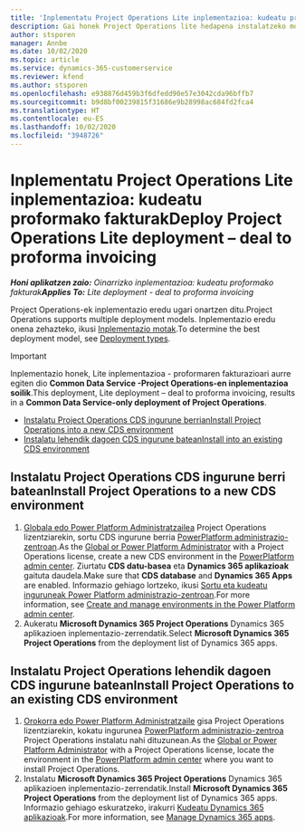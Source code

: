 ```yaml
---
title: 'Inplementatu Project Operations Lite inplementazioa: kudeatu proformako fakturak'
description: Gai honek Project Operations lite hedapena instalatzeko moduari buruzko informazioa eskaintzen du. Aurre egin fakturazio proformari.
author: stsporen
manager: Annbe
ms.date: 10/02/2020
ms.topic: article
ms.service: dynamics-365-customerservice
ms.reviewer: kfend
ms.author: stsporen
ms.openlocfilehash: e938876d459b3f6dfedd90e57e3042cda96bffb7
ms.sourcegitcommit: b9d8bf00239815f31686e9b28998ac684fd2fca4
ms.translationtype: HT
ms.contentlocale: eu-ES
ms.lasthandoff: 10/02/2020
ms.locfileid: "3948726"
---
```

# <a name="deploy-project-operations-lite-deployment--deal-to-proforma-invoicing"></a><span data-ttu-id="0a7ba-103">Inplementatu Project Operations Lite inplementazioa: kudeatu proformako fakturak</span><span class="sxs-lookup"><span data-stu-id="0a7ba-103">Deploy Project Operations Lite deployment – deal to proforma invoicing</span></span>

<span data-ttu-id="0a7ba-104">_**Honi aplikatzen zaio:** Oinarrizko inplementazioa: kudeatu proformako fakturak_</span><span class="sxs-lookup"><span data-stu-id="0a7ba-104">_**Applies To:** Lite deployment - deal to proforma invoicing_</span></span>

<span data-ttu-id="0a7ba-105">Project Operations-ek inplementazio eredu ugari onartzen ditu.</span><span class="sxs-lookup"><span data-stu-id="0a7ba-105">Project Operations supports multiple deployment models.</span></span> <span data-ttu-id="0a7ba-106">Inplementazio eredu onena zehazteko, ikusi [Inplementazio motak](determine-deployment-type.md).</span><span class="sxs-lookup"><span data-stu-id="0a7ba-106">To determine the best deployment model, see [Deployment types](determine-deployment-type.md).</span></span>


> [!IMPORTANT]
> <span data-ttu-id="0a7ba-107">Inplementazio honek, Lite inplementazioa - proformaren fakturazioari aurre egiten dio **Common Data Service -Project Operations-en inplementazioa soilik**.</span><span class="sxs-lookup"><span data-stu-id="0a7ba-107">This deployment, Lite deployment – deal to proforma invoicing, results in a **Common Data Service-only deployment of Project Operations**.</span></span>

- [<span data-ttu-id="0a7ba-108">Instalatu Project Operations CDS ingurune berrian</span><span class="sxs-lookup"><span data-stu-id="0a7ba-108">Install Project Operations into a new CDS environment</span></span>](#new)
- [<span data-ttu-id="0a7ba-109">Instalatu lehendik dagoen CDS ingurune batean</span><span class="sxs-lookup"><span data-stu-id="0a7ba-109">Install into an existing CDS environment</span></span>](#existing)



## <a name="install-project-operations-to-a-new-cds-environment"></a><a name="new"></a><span data-ttu-id="0a7ba-110">Instalatu Project Operations CDS ingurune berri batean</span><span class="sxs-lookup"><span data-stu-id="0a7ba-110">Install Project Operations to a new CDS environment</span></span>

1. <span data-ttu-id="0a7ba-111">[Globala edo Power Platform Administratzailea](https://docs.microsoft.com/power-platform/admin/global-service-administrators-can-administer-without-license) Project Operations lizentziarekin, sortu CDS ingurune berria [PowerPlatform administrazio-zentroan](https://admin.powerplatform.com).</span><span class="sxs-lookup"><span data-stu-id="0a7ba-111">As the [Global or Power Platform Administrator](https://docs.microsoft.com/power-platform/admin/global-service-administrators-can-administer-without-license) with a Project Operations license, create a new CDS environment in the [PowerPlatform admin center](https://admin.powerplatform.com).</span></span> <span data-ttu-id="0a7ba-112">Ziurtatu **CDS datu-basea** eta **Dynamics 365 aplikazioak** gaituta daudela.</span><span class="sxs-lookup"><span data-stu-id="0a7ba-112">Make sure that **CDS database** and **Dynamics 365 Apps** are enabled.</span></span> <span data-ttu-id="0a7ba-113">Informazio gehiago lortzeko, ikusi [Sortu eta kudeatu inguruneak Power Platform administrazio-zentroan](https://docs.microsoft.com/power-platform/admin/create-environment#create-an-environment-in-the-power-platform-admin-center).</span><span class="sxs-lookup"><span data-stu-id="0a7ba-113">For more information, see [Create and manage environments in the Power Platform admin center](https://docs.microsoft.com/power-platform/admin/create-environment#create-an-environment-in-the-power-platform-admin-center).</span></span>
2. <span data-ttu-id="0a7ba-114">Aukeratu **Microsoft Dynamics 365 Project Operations** Dynamics 365 aplikazioen inplementazio-zerrendatik.</span><span class="sxs-lookup"><span data-stu-id="0a7ba-114">Select **Microsoft Dynamics 365 Project Operations** from the deployment list of Dynamics 365 apps.</span></span>


## <a name="install-project-operations-to-an-existing-cds-environment"></a><a name="existing"></a><span data-ttu-id="0a7ba-115">Instalatu Project Operations lehendik dagoen CDS ingurune batean</span><span class="sxs-lookup"><span data-stu-id="0a7ba-115">Install Project Operations to an existing CDS environment</span></span>

1. <span data-ttu-id="0a7ba-116">[Orokorra edo Power Platform Administratzaile](https://docs.microsoft.com/power-platform/admin/global-service-administrators-can-administer-without-license) gisa Project Operations lizentziarekin, kokatu ingurunea [PowerPlatform administrazio-zentroa](https://admin.powerplatform.com) Project Operations instalatu nahi dituzunean.</span><span class="sxs-lookup"><span data-stu-id="0a7ba-116">As the [Global or Power Platform Administrator](https://docs.microsoft.com/power-platform/admin/global-service-administrators-can-administer-without-license) with a Project Operations license, locate the environment in the [PowerPlatform admin center](https://admin.powerplatform.com) where you want to install Project Operations.</span></span>
2. <span data-ttu-id="0a7ba-117">Instalatu **Microsoft Dynamics 365 Project Operations** Dynamics 365 aplikazioen inplementazio-zerrendatik.</span><span class="sxs-lookup"><span data-stu-id="0a7ba-117">Install **Microsoft Dynamics 365 Project Operations** from the deployment list of Dynamics 365 apps.</span></span> <span data-ttu-id="0a7ba-118">Informazio gehiago eskuratzeko, irakurri [Kudeatu Dynamics 365 aplikazioak](https://docs.microsoft.com/power-platform/admin/manage-apps).</span><span class="sxs-lookup"><span data-stu-id="0a7ba-118">For more information, see [Manage Dynamics 365 apps](https://docs.microsoft.com/power-platform/admin/manage-apps).</span></span>


